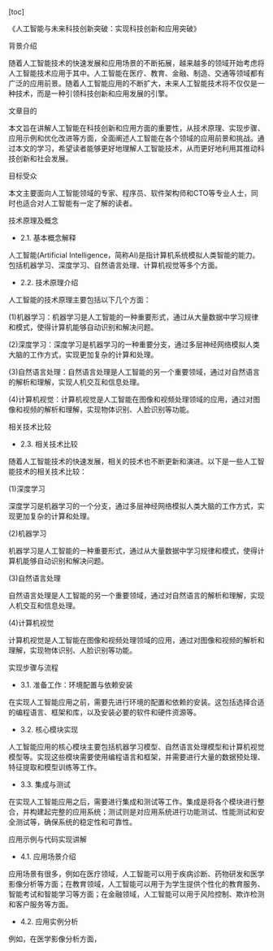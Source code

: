 
[toc]                    
                
                
《人工智能与未来科技创新突破：实现科技创新和应用突破》

背景介绍

随着人工智能技术的快速发展和应用场景的不断拓展，越来越多的领域开始考虑将人工智能技术应用于其中。人工智能在医疗、教育、金融、制造、交通等领域都有广泛的应用前景。随着人工智能应用的不断扩大，未来人工智能技术将不仅仅是一种技术，而是一种引领科技创新和应用发展的引擎。

文章目的

本文旨在讲解人工智能在科技创新和应用方面的重要性，从技术原理、实现步骤、应用示例和优化改进等方面，全面阐述人工智能在各个领域的应用前景和挑战。通过本文的学习，希望读者能够更好地理解人工智能技术，从而更好地利用其推动科技创新和社会发展。

目标受众

本文主要面向人工智能领域的专家、程序员、软件架构师和CTO等专业人士，同时也适合对人工智能有一定了解的读者。

技术原理及概念

- 2.1. 基本概念解释

人工智能(Artificial Intelligence，简称AI)是指计算机系统模拟人类智能的能力。包括机器学习、深度学习、自然语言处理、计算机视觉等多个方面。

- 2.2. 技术原理介绍

人工智能的技术原理主要包括以下几个方面：

(1)机器学习：机器学习是人工智能的一种重要形式，通过从大量数据中学习规律和模式，使得计算机能够自动识别和解决问题。

(2)深度学习：深度学习是机器学习的一种重要分支，通过多层神经网络模拟人类大脑的工作方式，实现更加复杂的计算和处理。

(3)自然语言处理：自然语言处理是人工智能的另一个重要领域，通过对自然语言的解析和理解，实现人机交互和信息处理。

(4)计算机视觉：计算机视觉是人工智能在图像和视频处理领域的应用，通过对图像和视频的解析和理解，实现物体识别、人脸识别等功能。

相关技术比较

- 2.3. 相关技术比较

随着人工智能技术的快速发展，相关的技术也不断更新和演进。以下是一些人工智能技术的相关技术比较：

(1)深度学习

深度学习是机器学习的一个分支，通过多层神经网络模拟人类大脑的工作方式，实现更加复杂的计算和处理。

(2)机器学习

机器学习是人工智能的一种重要形式，通过从大量数据中学习规律和模式，使得计算机能够自动识别和解决问题。

(3)自然语言处理

自然语言处理是人工智能的另一个重要领域，通过对自然语言的解析和理解，实现人机交互和信息处理。

(4)计算机视觉

计算机视觉是人工智能在图像和视频处理领域的应用，通过对图像和视频的解析和理解，实现物体识别、人脸识别等功能。

实现步骤与流程

- 3.1. 准备工作：环境配置与依赖安装

在实现人工智能应用之前，需要先进行环境的配置和依赖的安装。这包括选择合适的编程语言、框架和库，以及安装必要的软件和硬件资源等。

- 3.2. 核心模块实现

人工智能应用的核心模块主要包括机器学习模型、自然语言处理模型和计算机视觉模型等。实现这些模块需要使用编程语言和框架，并需要进行大量的数据预处理、特征提取和模型训练等工作。

- 3.3. 集成与测试

在实现人工智能应用之后，需要进行集成和测试等工作。集成是将各个模块进行整合，并构建起完整的应用系统；测试则是对应用系统进行功能测试、性能测试和安全测试等，确保系统的稳定性和可靠性。

应用示例与代码实现讲解

- 4.1. 应用场景介绍

应用场景有很多，例如在医疗领域，人工智能可以用于疾病诊断、药物研发和医学影像分析等方面；在教育领域，人工智能可以用于为学生提供个性化的教育服务、智能考试和智能学习等方面；在金融领域，人工智能可以用于风险控制、欺诈检测和客户服务等方面。

- 4.2. 应用实例分析

例如，在医学影像分析方面，

